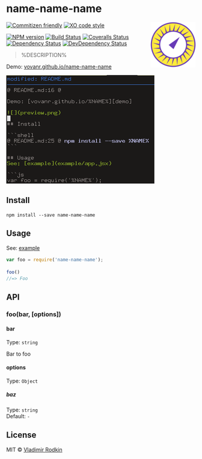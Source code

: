 # name-name-name

<img align="right" width="120" height="120"
     src="./logo.svg" alt="name-name-name logo">

[![Commitizen friendly][commitizen-image]][commitizen-url]
[![XO code style][codestyle-image]][codestyle-url]

[![NPM version][npm-image]][npm-url]
[![Build Status][travis-image]][travis-url]
[![Coveralls Status][coveralls-image]][coveralls-url]
[![Dependency Status][depstat-image]][depstat-url]
[![DevDependency Status][depstat-dev-image]][depstat-dev-url]

> %DESCRIPTION%

Demo: [vovanr.github.io/name-name-name][demo]

![](preview.png)

## Install

```shell
npm install --save name-name-name
```

## Usage
See: [example](example/app.jsx)

```js
var foo = require('name-name-name');

foo()
//=> Foo
```

## API

### foo(bar, [options])

#### bar

Type: `string`

Bar to foo

#### options

Type: `Object`

##### baz

Type: `string`<br>
Default: `-`

## License
MIT © [Vladimir Rodkin](https://github.com/VovanR)

[demo]: https://vovanr.github.io/name-name-name

[commitizen-url]: https://commitizen.github.io/cz-cli/
[commitizen-image]: https://img.shields.io/badge/commitizen-friendly-brightgreen.svg?style=flat-square

[codestyle-url]: https://github.com/xojs/xo
[codestyle-image]: https://img.shields.io/badge/code_style-XO-5ed9c7.svg?style=flat-square

[npm-url]: https://npmjs.org/package/name-name-name
[npm-image]: https://img.shields.io/npm/v/name-name-name.svg?style=flat-square

[travis-url]: https://travis-ci.org/VovanR/name-name-name
[travis-image]: https://img.shields.io/travis/VovanR/name-name-name.svg?style=flat-square

[coveralls-url]: https://coveralls.io/r/VovanR/name-name-name
[coveralls-image]: https://img.shields.io/coveralls/VovanR/name-name-name.svg?style=flat-square

[depstat-url]: https://david-dm.org/VovanR/name-name-name
[depstat-image]: https://david-dm.org/VovanR/name-name-name.svg?style=flat-square

[depstat-dev-url]: https://david-dm.org/VovanR/name-name-name
[depstat-dev-image]: https://david-dm.org/VovanR/name-name-name/dev-status.svg?style=flat-square
